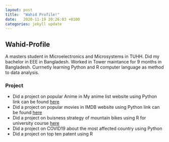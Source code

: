 ```yaml
---
layout: post
title:  "Wahid Profile!"
date:   2020-11-19 20:26:03 +0100
categories: jekyll update
---
```

## Wahid-Profile
A masters student in Microelectronics and Microsystems in TUHH. 
Did my bachelor in EEE in Bangladesh.
Worked in Tower maintance for 9 months in Bangladesh.
Currnetly learning Python and R computer language as method to data analysis.
### Project
- Did a project on popular Anime in My anime list website using Python link can be found [here](https://github.com/wahidupal/My-anime-list)
- Did a project on popular movies in IMDB website using Python link can be found [here](https://github.com/wahidupal/IMDB-top-grossed-and-high-ranked-movies)
- Did a project on buisness strategy of mountain bikes using R for university course [here](https://github.com/TUHHStartupEngineers/ds_basics-wahidupal)
- Did a project on COVID19 about the most affected country using Python
- Did a project on top ten patent using R
